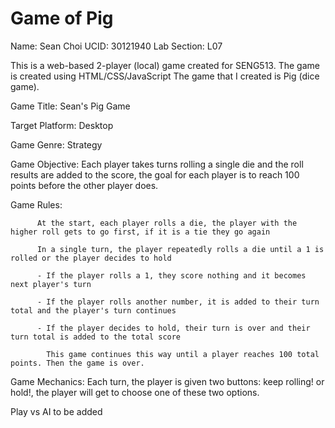 # Game of Pig
Name: Sean Choi
UCID: 30121940
Lab Section: L07

This is a web-based 2-player (local) game created for SENG513. 
The game is created using HTML/CSS/JavaScript
The game that I created is Pig (dice game).

Game Title: Sean's Pig Game

Target Platform: Desktop

Game Genre: Strategy

Game Objective: Each player takes turns rolling a single die and the roll results are added to the score, the goal for each player is to reach 100 points before the other player does.

Game Rules: 

          At the start, each player rolls a die, the player with the higher roll gets to go first, if it is a tie they go again
          
          In a single turn, the player repeatedly rolls a die until a 1 is rolled or the player decides to hold
          
          - If the player rolls a 1, they score nothing and it becomes next player's turn
          
          - If the player rolls another number, it is added to their turn total and the player's turn continues
          
          - If the player decides to hold, their turn is over and their turn total is added to the total score

            This game continues this way until a player reaches 100 total points. Then the game is over.

Game Mechanics: Each turn, the player is given two buttons: keep rolling! or hold!, the player will get to choose one of these two options.


Play vs AI to be added
          
